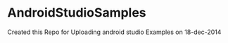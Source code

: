 AndroidStudioSamples
====================
Created this Repo for 
Uploading android studio Examples
on 18-dec-2014

